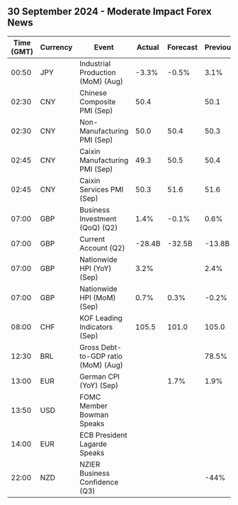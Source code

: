 ## 30 September 2024 - Moderate Impact Forex News

| Time (GMT) | Currency | Event | Actual | Forecast | Previous |
|------|----------|-------|--------|----------|----------|
| 00:50 | JPY | Industrial Production (MoM) (Aug) | -3.3% | -0.5% | 3.1% |
| 02:30 | CNY | Chinese Composite PMI (Sep) | 50.4 |  | 50.1 |
| 02:30 | CNY | Non-Manufacturing PMI (Sep) | 50.0 | 50.4 | 50.3 |
| 02:45 | CNY | Caixin Manufacturing PMI (Sep) | 49.3 | 50.5 | 50.4 |
| 02:45 | CNY | Caixin Services PMI (Sep) | 50.3 | 51.6 | 51.6 |
| 07:00 | GBP | Business Investment (QoQ) (Q2) | 1.4% | -0.1% | 0.6% |
| 07:00 | GBP | Current Account (Q2) | -28.4B | -32.5B | -13.8B |
| 07:00 | GBP | Nationwide HPI (YoY) (Sep) | 3.2% |  | 2.4% |
| 07:00 | GBP | Nationwide HPI (MoM) (Sep) | 0.7% | 0.3% | -0.2% |
| 08:00 | CHF | KOF Leading Indicators (Sep) | 105.5 | 101.0 | 105.0 |
| 12:30 | BRL | Gross Debt-to-GDP ratio (MoM) (Aug) |  |  | 78.5% |
| 13:00 | EUR | German CPI (YoY) (Sep) |  | 1.7% | 1.9% |
| 13:50 | USD | FOMC Member Bowman Speaks |  |  |  |
| 14:00 | EUR | ECB President Lagarde Speaks |  |  |  |
| 22:00 | NZD | NZIER Business Confidence (Q3) |  |  | -44% |
